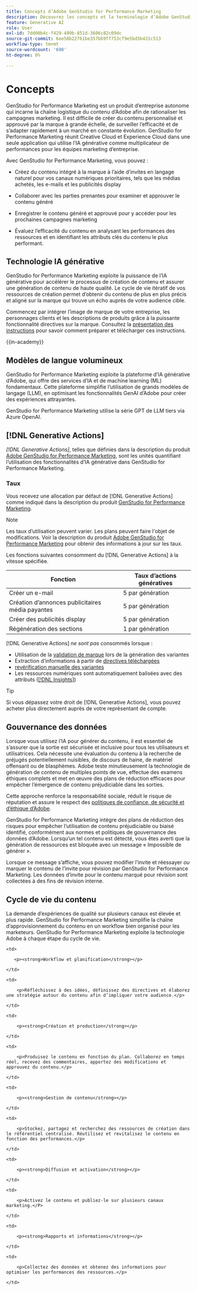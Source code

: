 ```yaml
---
title: Concepts d’Adobe GenStudio for Performance Marketing
description: Découvrez les concepts et la terminologie d’Adobe GenStudio for Performance Marketing.
feature: Generative AI
role: User
exl-id: 7dd00b4c-f429-499b-851d-3606c82c09dc
source-git-commit: 6ee58b22761be357bb9ff753cf9e5bd5b431c513
workflow-type: tm+mt
source-wordcount: '698'
ht-degree: 0%

---
```


# Concepts

GenStudio for Performance Marketing est un produit d’entreprise autonome qui incarne la chaîne logistique du contenu d’Adobe afin de rationaliser les campagnes marketing. Il est difficile de créer du contenu personnalisé et approuvé par la marque à grande échelle, de surveiller l’efficacité et de s’adapter rapidement à un marché en constante évolution. GenStudio for Performance Marketing réunit Creative Cloud et Experience Cloud dans une seule application qui utilise l’IA générative comme multiplicateur de performances pour les équipes marketing d’entreprise.

Avec GenStudio for Performance Marketing, vous pouvez :

* Créez du contenu intégré à la marque à l’aide d’invites en langage naturel pour vos canaux numériques prioritaires, tels que les médias achetés, les e-mails et les publicités display

* Collaborer avec les parties prenantes pour examiner et approuver le contenu généré
* Enregistrer le contenu généré et approuvé pour y accéder pour les prochaines campagnes marketing
* Évaluez l’efficacité du contenu en analysant les performances des ressources et en identifiant les attributs clés du contenu le plus performant.

## Technologie IA générative

GenStudio for Performance Marketing exploite la puissance de l’IA générative pour accélérer le processus de création de contenu et assurer une génération de contenu de haute qualité. Le cycle de vie itératif de vos ressources de création permet d’obtenir du contenu de plus en plus précis et aligné sur la marque qui trouve un écho auprès de votre audience cible.

Commencez par intégrer l’image de marque de votre entreprise, les personnages clients et les descriptions de produits grâce à la puissante fonctionnalité directives sur la marque. Consultez la [présentation des instructions](../user-guide/guidelines/overview.md) pour savoir comment préparer et télécharger ces instructions.

{{in-academy}}

## Modèles de langue volumineux

GenStudio for Performance Marketing exploite la plateforme d’IA générative d’Adobe, qui offre des services d’IA et de machine learning (ML) fondamentaux. Cette plateforme simplifie l’utilisation de grands modèles de langage (LLM), en optimisant les fonctionnalités GenAI d’Adobe pour créer des expériences attrayantes.

GenStudio for Performance Marketing utilise la série GPT de LLM tiers via Azure OpenAI.<!-- Claude, and Gemini models. -->

## [!DNL Generative Actions]

_[!DNL Generative Actions]_, telles que définies dans la description du produit [Adobe GenStudio for Performance Marketing](https://helpx.adobe.com/fr/legal/product-descriptions/adobe-genstudio-for-performance-marketing---product-description.html), sont les unités quantifiant l’utilisation des fonctionnalités d’IA générative dans GenStudio for Performance Marketing.

<!-- Add example about usage mode?
Where users check how many generative actions they have left
How they re-up their genactions
If genactions roll over month to month or not -->

### Taux

Vous recevez une allocation par défaut de [!DNL Generative Actions] comme indiqué dans la description du produit [GenStudio for Performance Marketing](https://helpx.adobe.com/fr/legal/product-descriptions/adobe-genstudio-for-performance-marketing---product-description.html).

>[!NOTE]
>
>Les taux d’utilisation peuvent varier. Les plans peuvent faire l&#39;objet de modifications. Voir la description du produit [Adobe GenStudio for Performance Marketing](https://helpx.adobe.com/fr/legal/product-descriptions/adobe-genstudio-for-performance-marketing---product-description.html) pour obtenir des informations à jour sur les taux.

Les fonctions suivantes consomment du [!DNL Generative Actions] à la vitesse spécifiée.

| Fonction | Taux d’actions génératives |
| -----------------------  | ------------------ |
| Créer un e-mail | 5 par génération |
| Création d’annonces publicitaires média payantes | 5 par génération |
| Créer des publicités display | 5 par génération |
| Régénération des sections | 1 par génération |

<!-- | Generate on-brand images | 1 per prompt  |
| Translation              | 1 per prompt  |
| Video: ADLS              | 1 per prompt  |
| Video: TTS + Avatar      | 1 per prompt  | -->

[!DNL Generative Actions] _ne sont pas_ consommés lorsque :

* Utilisation de la [validation de marque](/help/user-guide/guidelines/brand-validation.md) lors de la génération des variantes
* Extraction d’informations à partir de [directives téléchargées](/help/user-guide/guidelines/add-guidelines.md)
* [revérification manuelle des variantes](/help/user-guide/guidelines/brand-validation.md#improve-brand-alignment)
* Les ressources numériques sont automatiquement balisées avec des attributs ([[!DNL Insights]](/help/user-guide/insights/overview.md))

>[!TIP]
>
>Si vous dépassez votre droit de [!DNL Generative Actions], vous pouvez acheter plus directement auprès de votre représentant de compte.

## Gouvernance des données

Lorsque vous utilisez l’IA pour générer du contenu, il est essentiel de s’assurer que la sortie est sécurisée et inclusive pour tous les utilisateurs et utilisatrices. Cela nécessite une évaluation du contenu à la recherche de préjugés potentiellement nuisibles, de discours de haine, de matériel offensant ou de blasphèmes. Adobe teste minutieusement la technologie de génération de contenu de multiples points de vue, effectue des examens éthiques complets et met en œuvre des plans de réduction efficaces pour empêcher l’émergence de contenu préjudiciable dans les sorties.

Cette approche renforce la responsabilité sociale, réduit le risque de réputation et assure le respect des [politiques de confiance, de sécurité et d’éthique d’Adobe](https://www.adobe.com/content/dam/cc/en/ai-ethics/pdfs/Adobe-AI-Ethics-Principles.pdf).

GenStudio for Performance Marketing intègre des plans de réduction des risques pour empêcher l’utilisation de contenu préjudiciable ou biaisé identifié, conformément aux normes et politiques de gouvernance des données d’Adobe. Lorsqu’un tel contenu est détecté, vous êtes averti que la génération de ressources est bloquée avec un message « Impossible de générer ».

Lorsque ce message s’affiche, vous pouvez modifier l’invite et réessayer _ou_ marquer le contenu de l’invite pour révision par GenStudio for Performance Marketing. Les données d’invite pour le contenu marqué pour révision sont collectées à des fins de révision interne.

## Cycle de vie du contenu

La demande d’expériences de qualité sur plusieurs canaux est élevée et plus rapide. GenStudio for Performance Marketing simplifie la chaîne d’approvisionnement du contenu en un workflow bien organisé pour les marketeurs. GenStudio for Performance Marketing exploite la technologie Adobe à chaque étape du cycle de vie.

<table style="table-layout:auto">

<tr style="border: 0;">

    <td>

       <p><strong>Workflow et planification</strong></p>

    </td>

    <td>

        <p>Réfléchissez à des idées, définissez des directives et élaborez une stratégie autour du contenu afin d’impliquer votre audience.</p>

    </td>

</tr>

<tr style="border: 0;">

    <td>

        <p><strong>Création et production</strong></p>

    </td>

    <td>

        <p>Produisez le contenu en fonction du plan. Collaborez en temps réel, recevez des commentaires, apportez des modifications et approuvez du contenu.</p>

    </td>

</tr>

<tr style="border: 0;">

    <td>

        <p><strong>Gestion de contenu</strong></p>

    </td>

    <td>

        <p>Stockez, partagez et recherchez des ressources de création dans le référentiel centralisé. Réutilisez et revitalisez le contenu en fonction des performances.</p>

    </td>

</tr>

<tr style="border: 0;">

    <td>

        <p><strong>Diffusion et activation</strong></p>

    </td>

    <td>

        <p>Activez le contenu et publiez-le sur plusieurs canaux marketing.</P>

    </td>

</tr>

<tr style="border: 0;">

    <td>

        <p><strong>Rapports et informations</strong></p>

    </td>

    <td>

        <p>Collectez des données et obtenez des informations pour optimiser les performances des ressources.</p>

    </td>

</tr>

</table>

